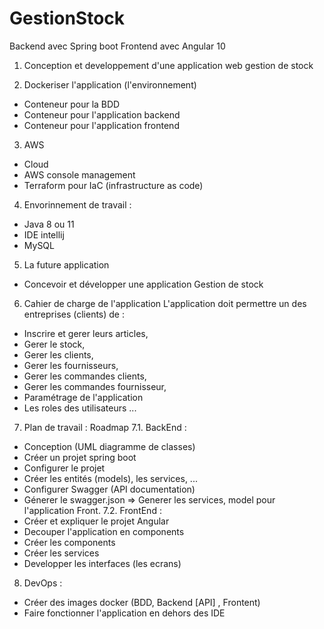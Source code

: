 # GestionStock

Backend avec Spring boot
Frontend avec Angular 10

1. Conception et developpement d'une application web gestion de stock

2. Dockeriser l'application (l'environnement)
  - Conteneur pour la BDD
  - Conteneur pour l'application backend
  - Conteneur pour l'application frontend
3. AWS 
  - Cloud 
  - AWS console management
  - Terraform pour IaC (infrastructure as code)

4. Envorinnement de travail : 
 - Java 8 ou 11
 - IDE intellij
 - MySQL
 
5. La future application 
  - Concevoir et développer une application Gestion de stock
  
6. Cahier de charge de l'application
 L'application doit permettre un des entreprises (clients) de :
 - Inscrire et gerer leurs articles,
 - Gerer le stock,
 - Gerer les clients,
 - Gerer les fournisseurs,
 - Gerer les commandes clients,
 - Gerer les commandes fournisseur,
 - Paramétrage de l'application
 - Les roles des utilisateurs ...
 
 7. Plan de travail : Roadmap
 7.1. BackEnd :
 - Conception (UML diagramme de classes)
 - Créer un projet spring boot
 - Configurer le projet 
 - Créer les entités (models), les services, ...
 - Configurer Swagger (API documentation)
 - Génerer le swagger.json => Generer les services, model pour l'application Front.
 7.2. FrontEnd :
 - Créer et expliquer le projet Angular
 - Decouper l'application en components
 - Créer les components 
 - Créer les services
 - Developper les interfaces (les ecrans)
 
 8. DevOps :
 - Créer des images docker (BDD, Backend [API] , Frontent)
 - Faire fonctionner l'application en dehors des IDE
 
 
